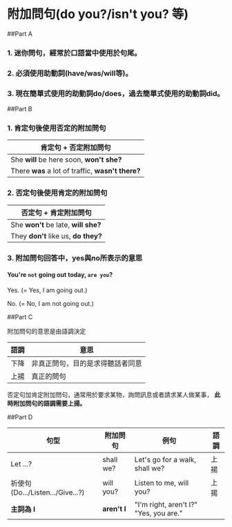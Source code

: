 # 附加問句(do you?/isn't you? 等)


##Part A


### 1. 迷你問句，經常於口語當中使用於句尾。
### 2. 必須使用助動詞(have/was/will等)。
### 3. 現在簡單式使用的助動詞do/does，過去簡單式使用的助動詞did。


##Part B


### 1. 肯定句後使用否定的附加問句

 肯定句 + 否定附加問句 | 
--------------------|
She **will** be here soon, **won't she?** |
There **was** a lot of traffic, **wasn't there?**|

### 2. 否定句後使用肯定的附加問句

否定句 + 肯定附加問句 | 
--------------------|
She **won't** be late, **will she?** |
They **don't** like us, **do they?**|

### 3. 附加問句回答中，yes與no所表示的意思

#### You're ``not`` going out today, ``are you``?
Yes. (= Yes, I am going out.)

No. (= No, I am not going out.)



##Part C


附加問句的意思是由語調決定

語調|意思|
----|---|
下降|非真正問句，目的是求得聽話者同意
上揚|真正的問句

否定句加肯定附加問句，通常用於要求某物，詢問訊息或者請求某人做某事，
**此時附加問句的語調需要上揚。**


##Part D


句型|附加問句|例句|語調|
----|---|---|---|
Let ...?|shall we?  |Let's go for a walk, shall we?|上揚
祈使句(Do.../Listen.../Give...?)|will you?  |Listen to me, will you?|上揚
**主詞為 I**|**aren't I**|"I'm right, aren't I?" "Yes, you are."|



